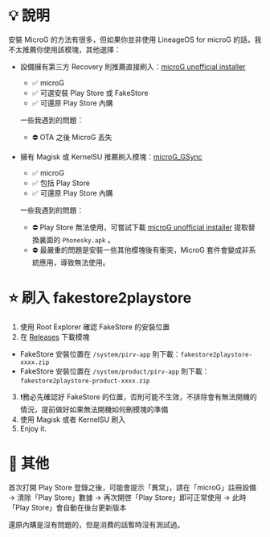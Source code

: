 # 💡 說明
安裝 MicroG 的方法有很多，但如果你並非使用 LineageOS for microG 的話，我不太推薦你使用該模塊，其他選擇：

- 設備擁有第三方 Recovery 則推薦直接刷入：[microG unofficial installer](https://forum.xda-developers.com/t/mod-flashable-microg-unofficial-installer.3432360/)
  - ✅ microG
  - ✅ 可選安裝 Play Store 或 FakeStore
  - ✅ 可還原 Play Store 內購
  
  一些我遇到的問題：
  - ⛔ OTA 之後 MicroG 丟失
  
- 擁有 Magisk 或 KernelSU 推薦刷入模塊：[microG_GSync](https://github.com/ozingi/microG_GSync)
  - ✅ microG
  - ✅ 包括 Play Store
  - ✅ 可還原 Play Store 內購
  
  一些我遇到的問題：
  - ⛔ Play Store 無法使用，可嘗試下載 [microG unofficial installer](https://forum.xda-developers.com/t/mod-flashable-microg-unofficial-installer.3432360/) 提取替換裏面的 `Phonesky.apk` 。
  - ⛔ 最嚴重的問題是安裝一些其他模塊後有衝突，MicroG 套件會變成非系統應用，導致無法使用。
 
# ⭐️ 刷入 fakestore2playstore
1. 使用 Root Explorer 確認 FakeStore 的安裝位置
2. 在 [Releases](https://github.com/ChiesiMario/fakestore2playstore/releases) 下載模塊 
  - FakeStore 安裝位置在 `/system/pirv-app` 則下載：`fakestore2playstore-xxxx.zip`
  - FakeStore 安裝位置在 `/system/product/pirv-app` 則下載：`fakestore2playstore-product-xxxx.zip`
3. ❗務必先確認好 FakeStore 的位置，否則可能不生效，不排除會有無法開機的情況，提前做好如果無法開機如何刪模塊的準備
4. 使用 Magisk 或者 KernelSU 刷入
5. Enjoy it.

# 🙈 其他
首次打開 Play Store 登錄之後，可能會提示「異常」，請在「microG」註冊設備 → 清除「Play Store」數據 → 再次開啓「Play Store」即可正常使用 → 此時「Play Store」會自動在後台更新版本

還原內購是沒有問題的，但是消費的話暫時沒有測試過。
